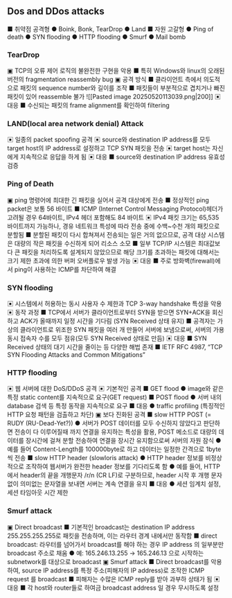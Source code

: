 ## Dos and DDos attacks
■ 취약점 공격형
	● Boink, Bonk, TearDrop
	● Land
■ 자원 고갈형
	● Ping of death
	● SYN flooding
	● HTTP flooding
	● Smurf
	● Mail bomb
### TearDrop
▣ TCP의 오류 제어 로직의 불완전한 구현을 악용
	■ 특히 Windows와 linux의 오래된 버전의 fragmentation reassembly bug
▣ 공격 방식
	■ 클라이언트 측에서 의도적으로 패킷의 sequence number와 길이를 조작
	■ 패킷들이 부분적으로 겹치거나 빠진 패킷이 있어 reassemble 불가
![[Pasted image 20250520113039.png|200]]
▣ 대응 
	■ 수신되는 패킷의 frame alignment를 확인하여 filtering
### LAND(local area network denial) Attack
▣ 일종의 packet spoofing 공격
▣ source와 destination IP address를 모두 target host의 IP address로 설정하고 TCP SYN 패킷을 전송
▣ target host는 자신에게 지속적으로 응답을 하게 됨
▣ 대응
	■ source와 destination IP address 유효성 검증
### Ping of Death
▣ ping 명령어에 최대한 긴 패킷을 실어서 공격 대상에게 전송
	■ 정상적인 ping packet은 보통 56 바이트
	■ ICMP (Internet Control Messaging Protocol)헤더가 고려될 경우 64바이트, IPv4 헤더 포함해도 84 바이트
▣ IPv4 패킷 크기는 65,535 바이트까지 가능하나, 경유 네트워크 특성에 따라 전송 중에 수백~수천 개의 패킷으로 분할됨
	■ 분할된 패킷이 다시 합쳐져서 전송되는 일은 거의 없으므로, 공격 대상 시스템은 대량의 작은 패킷을 수신하게 되어 리소스 소모
	■ 일부 TCP/IP 시스템은 최대값보다 큰 패킷을 처리하도록 설계되지 않았으므로 해당 크기를 초과하는 패킷에 대해서는 크기 제한 초과에 의한 버퍼 오버플로우 발생 가능
▣ 대응
	■ 주로 방화벽(firewall)에서 ping이 사용하는 ICMP를 차단하여 해결
### SYN flooding
▣ 시스템에서 허용하는 동시 사용자 수 제한과 TCP 3-way handshake 특성을 악용
▣ 동작 과정
	■ TCP에서 서버가 클라이언트로부터 SYN을 받으면 SYN+ACK을 회신하고 ACK가 올때까지 일정 시간을 기다림 (SYN Received 상태 유지)
	■ 공격자는 가상의 클라이언트로 위조한 SYN 패킷을 여러 개 만들어 서버에 보냄으로써, 서버의 가용 동시 접속자 수를 모두 점유(모두 SYN Received 상태로 만듬)
▣ 대응
	■ SYN Received 상태의 대기 시간을 줄이는 등 다양한 해법 존재
	■ IETF RFC 4987, “TCP SYN Flooding Attacks and Common Mitigations”
### HTTP flooding
▣ 웹 서버에 대한 DoS/DDoS 공격
▣ 기본적인 공격
	■ GET flood
		● image와 같은 특정 static content를 지속적으로 요구(GET request)
	■ POST flood
		● 서버 내의 database 검색 등 특정 동작을 지속적으로 요구
	■ 대응
		● traffic profiling (특징적인 HTTP 요청 패턴을 검출하고 차단)
▣ 보다 진화된 공격
	■ slow HTTP POST (= RUDY (RU-Dead-Yet?))
		● 서버가 POST 데이터를 모두 수신하지 않았다고 판단하면 전송이 다 이루어질때 까지 연결을 유지하는 특성을 활용, POST 메소드로 대량의 데이터를 장시간에 걸쳐 분할 전송하여 연결을 장시간 유지함으로써 서버의 자원 잠식
		● 예를 들어 Content-Length를 100000byte로 하고 데이터는 일정한 간격으로 1byte씩 전송
	■ slow HTTP header (slowloris attack)
		● HTTP header 정보를 비정상적으로 조작하여 웹서버가 완전한 header 정보를 기다리도록 함
		● 예를 들어, HTTP에서 header의 끝을 개행문자 /r/n (CR LF)로 구분하므로, header 시작 후 개행 문자 없이 의미없는 문자열을 보내면 서버는 계속 연결을 유지
	■ 대응
		● 세션 임계치 설정, 세션 타임아웃 시간 제한
### Smurf attack
▣ Direct broadcast
	■ 기본적인 broadcast는 destination IP address 255.255.255.255로 패킷을 전송하며, 이는 라우터 경계 내에서만 동작함
	■ direct broadcast: 라우터를 넘어가서 broadcast를 해야 하는 경우 IP address 의 일부분만 broadcast 주소로 채움
		● 예: 165.246.13.255 → 165.246.13 으로 시작하는 subnetwork를 대상으로 broadcast
▣ Smurf attack
	■ Direct broadcast를 악용하여, source IP address를 특정 주소(피해자의 IP address)로 조작한 ICMP request 를 broadcast
	■ 피해자는 수많은 ICMP reply를 받아 과부하 상태가 됨
▣ 대응
	■ 각 host와 router들로 하여금 broadcast address 일 경우 무시하도록 설정
